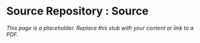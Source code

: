 #    Source Repository : Source

_This page is a placeholder. Replace this stub with your content or link to a PDF._
